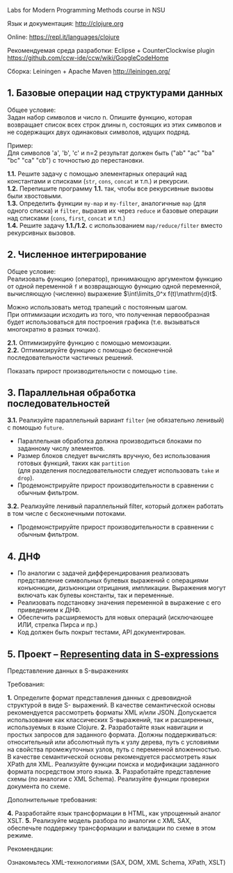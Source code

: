 Labs for Modern Programming Methods course in NSU

Язык и документация:
http://clojure.org

Online:
https://repl.it/languages/clojure

Рекомендуемая среда разработки:
Eclipse + CounterClockwise plugin
https://github.com/ccw-ide/ccw/wiki/GoogleCodeHome

Сборка:
Leiningen + Apache Maven
http://leiningen.org/

## 1. Базовые операции над структурами данных

Общее условие:  
Задан набор символов и число n. Опишите функцию, которая возвращает список всех строк длины n,
состоящих из этих символов и не содержащих двух одинаковых символов, идущих подряд.

Пример:  
Для символов 'а', 'b', 'c' и n=2 результат должен быть ("ab" "ac" "ba" "bc" "ca" "cb") с точностью до
перестановки.

**1.1.** Решите задачу с помощью элементарных операций над константами и списками (`str`, `cons`, `concat` и т.п.) и рекурсии.  
**1.2.** Перепишите программу **1.1.** так, чтобы все рекурсивные вызовы были хвостовыми.  
**1.3.** Определить функции `my-map` и `my-filter`, аналогичные `map` (для одного списка) и `filter`, выразив их через `reduce` и базовые операции над списками (`cons`, `first`, `concat` и т.п.)  
**1.4.** Решите задачу **1.1./1.2.** с использованием `map/reduce/filter` вместо рекурсивных вызовов. 


## 2. Численное интегрирование

Общее условие:  
Реализовать функцию (оператор), принимающую аргументом функцию от одной переменной `f` и возвращающую функцию одной переменной, вычисляющую (численно) выражение $\int\limits_0^x f(t)\mathrm{d}t$. 

Можно использовать метод трапеций с постоянным шагом.  
При оптимизации исходить из того, что полученная первообразная будет использоваться для построения графика (т.е. вызываться многократно в разных точках). 

**2.1.** Оптимизируйте функцию с помощью мемоизации.  
**2.2.** Оптимизируйте функцию с помощью бесконечной последовательности частичных решений. 

Показать прирост производительности с помощью `time`.


## 3. Параллельная обработка последовательностей

**3.1.** Реализуйте параллельный вариант `filter` (не обязательно ленивый) с помощью `future`.
- Параллельная обработка должна производиться блоками по заданному числу элементов.
- Размер блоков следует вычислять вручную, без использования готовых функций, таких как `partition`  
(для разделения последовательности следует использовать `take` и `drop`).  
- Продемонстрируйте прирост производительности в сравнении с обычным фильтром.  

**3.2.** Реализуйте ленивый параллельный filter, который должен работать в том числе с бесконечными
потоками. 
- Продемонстрируйте прирост производительности в сравнении с обычным фильтром.


## 4. ДНФ

- По аналогии с задачей дифференцирования реализовать представление символьных булевых
выражений с операциями конъюнкции, дизъюнкции отрицания, импликации. Выражения могут
включать как булевы константы, так и переменные.
- Реализовать подстановку значения переменной в выражение с его приведением к ДНФ.
- Обеспечить расширяемость для новых операций (исключающее ИЛИ, стрелка Пирса и пр.)
- Код должен быть покрыт тестами, API документирован.

## 5. Проект – [Representing data in S-expressions](https://github.com/Pirchesko/nsu-clojure-s-expressions)

Представление данных в S-выражениях

Требования:

**1.** Определите формат представления данных с древовидной структурой в виде S-
выражений. В качестве семантической основы рекомендуется рассмотреть форматы 
XML и/или JSON. Допускается использование как классических S-выражений, так и
расширенных, используемых в языке Clojure.
**2.** Разработайте язык навигации и простых запросов для заданного формата. Должны
поддерживаться: относительный или абсолютный путь к узлу дерева, путь с
условиями на свойства промежуточных узлов, путь с переменной вложенностью. В
качестве семантической основы рекомендуется рассмотреть язык XPath для XML.
Реализуйте функции поиска и модификации заданного формата посредством этого
языка.
**3.** Разработайте представление схемы (по аналогии с XML Schema). Реализуйте функции
проверки документа по схеме.

Дополнительные требования:

**4.** Разработайте язык трансформации в HTML, как упрощенный аналог XSLT.
**5.** Реализуйте модель разбора по аналогии с XML SAХ, обеспечьте поддержку
трансформации и валидации по схеме в этом режиме.

Рекомендации:

Ознакомьтесь XML-технологиями (SAX, DOM, XML Schema, XPath, XSLT)
